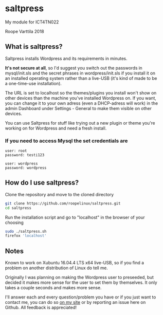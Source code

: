 # saltpress
My module for ICT4TN022

Roope Varttila 2018

## What is saltpress?

Saltpress installs Wordpress and its requirements in minutes.

**It's not secure at all**, so I'd suggest you switch out the passwords in mysql/init.sls and the secret phrases in wordpress/init.sls if you install it on an installed operating system rather than a live-USB (it's kind of made to be a one-time-use installation).

The URL is set to localhost so the themes/plugins you install won't show on other devices than the machine you've installed Wordpress on. If you want, you can change it to your own adress (even a DHCP-adress will work) in the admin Dashboard under Settings - General to make them visible on other devices.

You can use Saltpress for stuff like trying out a new plugin or theme you're working on for Wordpress and need a fresh install.

### If you need to access Mysql the set credentials are
  
    user: root
    password: testi123

    user: wordpress
    password: wordpress

## How do I use saltpress?

Clone the repository and move to the cloned directory
```bash
git clone https://github.com/roopelinux/saltpress.git
cd saltpress
```
Run the installation script and go to "localhost" in the browser of your choosing
```bash
sudo ./saltpress.sh
firefox 'localhost'
```

## Notes

Known to work on Xubuntu 16.04.4 LTS x64 live-USB, so if you find a problem on another distribution of Linux do tell me.

Originally I was planning on making the Wordpress user to preseeded, but decided it makes more sense for the user to set them by themselves. It only takes a couple seconds and makes more sense.

I'll answer each and every question/problem you have or if you just want to contact me, you can do so [on my site](https://roopelinux.wordpress.com/info-stuff/) or by reporting an issue here on Github. All feedback is appreciated!

